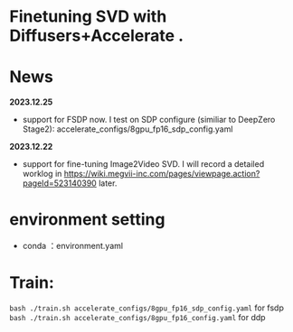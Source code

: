 # Finetuning SVD with Diffusers+Accelerate .
# News
**2023.12.25**
- support for FSDP now. I test on SDP configure (similiar to DeepZero Stage2): accelerate_configs/8gpu_fp16_sdp_config.yaml

**2023.12.22**
- support for fine-tuning Image2Video SVD. I will record a detailed worklog in https://wiki.megvii-inc.com/pages/viewpage.action?pageId=523140390 later.

# environment setting
- conda ：environment.yaml

# Train:
`bash ./train.sh accelerate_configs/8gpu_fp16_sdp_config.yaml` for fsdp
`bash ./train.sh accelerate_configs/8gpu_fp16_config.yaml` for ddp